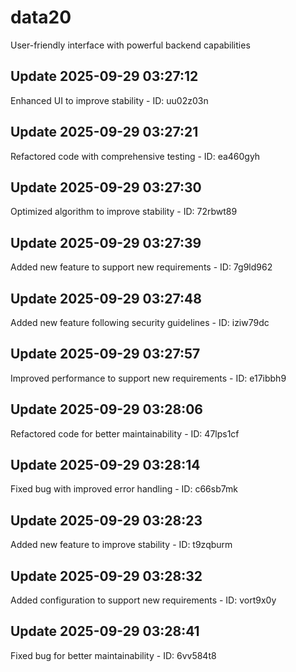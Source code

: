 # data20
User-friendly interface with powerful backend capabilities

## Update 2025-09-29 03:27:12
Enhanced UI to improve stability - ID: uu02z03n


## Update 2025-09-29 03:27:21
Refactored code with comprehensive testing - ID: ea460gyh


## Update 2025-09-29 03:27:30
Optimized algorithm to improve stability - ID: 72rbwt89


## Update 2025-09-29 03:27:39
Added new feature to support new requirements - ID: 7g9ld962


## Update 2025-09-29 03:27:48
Added new feature following security guidelines - ID: iziw79dc


## Update 2025-09-29 03:27:57
Improved performance to support new requirements - ID: e17ibbh9


## Update 2025-09-29 03:28:06
Refactored code for better maintainability - ID: 47lps1cf


## Update 2025-09-29 03:28:14
Fixed bug with improved error handling - ID: c66sb7mk


## Update 2025-09-29 03:28:23
Added new feature to improve stability - ID: t9zqburm


## Update 2025-09-29 03:28:32
Added configuration to support new requirements - ID: vort9x0y


## Update 2025-09-29 03:28:41
Fixed bug for better maintainability - ID: 6vv584t8

